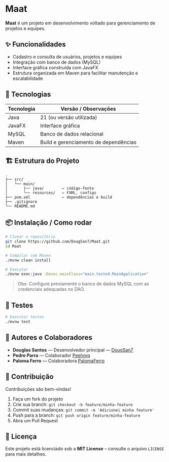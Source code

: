 # Maat

**Maat** é um projeto em desenvolvimento voltado para gerenciamento de projetos e equipes.

## ✨ Funcionalidades

- Cadastro e consulta de usuários, projetos e equipes  
- Integração com banco de dados (MySQL)  
- Interface gráfica construída com JavaFX  
- Estrutura organizada em Maven para facilitar manutenção e escalabilidade  

## 🚀 Tecnologias

| Tecnologia | Versão / Observações |
|------------|-----------------------|
| Java | 21 (ou versão utilizada) |
| JavaFX | Interface gráfica |
| MySQL | Banco de dados relacional |
| Maven | Build e gerenciamento de dependências |

## 🏗 Estrutura do Projeto

```
.
├── src/
│   └── main/
│       ├── java/        ← código-fonte
│       └── resources/   ← FXML, configs
├── pom.xml              ← dependências e build
├── .gitignore
└── README.md
```

## 📦 Instalação / Como rodar

```bash
# Clonar o repositório
git clone https://github.com/DougSan7/Maat.git
cd Maat

# Compilar com Maven
./mvnw clean install

# Executar
./mvnw exec:java -Dexec.mainClass="main.teste4.MainApplication"
```

> Obs: Configure previamente o banco de dados MySQL com as credenciais adequadas no DAO.  

## 🧪 Testes

```bash
# Executar testes
./mvnw test
```

## 👥 Autores e Colaboradores

- **Douglas Santos** — Desenvolvedor principal — [DougSan7](https://github.com/DougSan7)  
- **Pedro Parra** — Colaborador  [Peehnrq](https://github.com/Peehnrq)
- **Paloma Ferro** — Colaboradora [PalomaFerro](https://github.com/PalomaFerro)

## 🤝 Contribuição

Contribuições são bem-vindas!  

1. Faça um fork do projeto  
2. Crie sua branch: `git checkout -b feature/minha-feature`  
3. Commit suas mudanças: `git commit -m 'Adicionei minha feature'`  
4. Push para a branch: `git push origin feature/minha-feature`  
5. Abra um Pull Request  

## 📄 Licença

Este projeto está licenciado sob a **MIT License** – consulte o arquivo `LICENSE` para mais detalhes.
